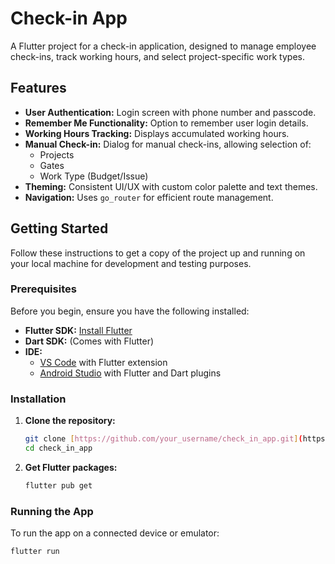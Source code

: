 # Check-in App

A Flutter project for a check-in application, designed to manage employee check-ins, track working hours, and select project-specific work types.

## Features

- **User Authentication:** Login screen with phone number and passcode.
- **Remember Me Functionality:** Option to remember user login details.
- **Working Hours Tracking:** Displays accumulated working hours.
- **Manual Check-in:** Dialog for manual check-ins, allowing selection of:
    - Projects
    - Gates
    - Work Type (Budget/Issue)
- **Theming:** Consistent UI/UX with custom color palette and text themes.
- **Navigation:** Uses `go_router` for efficient route management.

## Getting Started

Follow these instructions to get a copy of the project up and running on your local machine for development and testing purposes.

### Prerequisites

Before you begin, ensure you have the following installed:

- **Flutter SDK:** [Install Flutter](https://flutter.dev/docs/get-started/install)
- **Dart SDK:** (Comes with Flutter)
- **IDE:**
    - [VS Code](https://code.visualstudio.com/) with Flutter extension
    - [Android Studio](https://developer.android.com/studio) with Flutter and Dart plugins

### Installation

1.  **Clone the repository:**
    ```bash
    git clone [https://github.com/your_username/check_in_app.git](https://github.com/your_username/check_in_app.git)
    cd check_in_app
    ```

2.  **Get Flutter packages:**
    ```bash
    flutter pub get
    ```

### Running the App

To run the app on a connected device or emulator:

```bash
flutter run